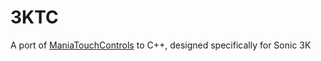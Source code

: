 # 3KTC
A port of [ManiaTouchControls](https://github.com/RSDKModding/RSDKv5-Example-Mods/blob/master/ManiaTouchControls) to C++, designed specifically for Sonic 3K